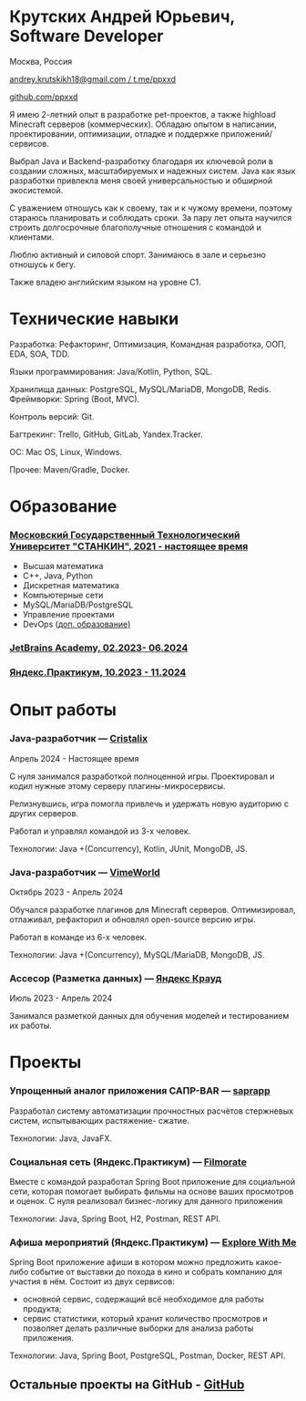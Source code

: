 # Крутских Андрей Юрьевич, Software Developer

Москва, Россия

[andrey.krutskikh18@gmail.com / ](mailto:andrey.krutskikh18@gmail.com)[t.me/ppxxd](https://t.me/ppxxd)

[github.com/ppxxd](https://github.com/ppxxd)

Я имею 2-летний опыт в разработке pet-проектов, а также highload Minecraft серверов (коммерческих).
Обладаю опытом в написании, проектировании, оптимизации, отладке и поддержке приложений/сервисов.

Выбрал Java и Backend-разработку благодаря их ключевой роли в создании сложных, масштабируемых и надежных систем. Java как язык разработки привлекла меня своей универсальностью и обширной экосистемой.

С уважением отношусь как к своему, так и к чужому времени, поэтому стараюсь планировать и соблюдать сроки. За пару лет опыта научился строить долгосрочные благополучные отношения с командой и клиентами.

Люблю активный и силовой спорт. Занимаюсь в зале и серьезно отношусь к бегу.

Также владею английским языком на уровне C1.

# Технические навыки

Разработка: Рефакторинг, Оптимизация, Командная разработка, ООП, EDA, SOA, TDD. 

Языки программирования: Java/Kotlin, Python, SQL.

Хранилища данных: PostgreSQL, MySQL/MariaDB, MongoDB, Redis. Фреймворки: Spring (Boot, MVC).

Контроль версий: Git.

Багтрекинг: Trello, GitHub, GitLab, Yandex.Tracker.

ОС: Mac OS, Linux, Windows.

Прочее: Maven/Gradle, Docker.

# Образование

### [Московский Государственный Технологический Университет "СТАНКИН", 2021 - настоящее время](https://stankin.ru/)

- Высшая математика 
- C++, Java, Python 
- Дискретная математика 
- Компьютерные сети 
- MySQL/MariaDB/PostgreSQL 
- Управление проектами
- DevOps ([доп. образование)](https://habr.com/ru/news/686592/)

### [JetBrains Academy, 02.2023- 06.2024](https://www.jetbrains.com/academy/)
### [Яндекс.Практикум, 10.2023 - 11.2024](https://practicum.yandex.ru/)

# Опыт работы

### Java-разработчик — [Cristalix](https://cristalix.gg/)

Апрель 2024 - Настоящее время

С нуля занимался разработкой полноценной игры. Проектировал и кодил нужные этому серверу плагины-микросервисы. 

Релизнувшись, игра помогла привлечь и удержать новую аудиторию с других серверов.

Работал и управлял командой из 3-х человек.

Технологии: Java +(Concurrency), Kotlin, JUnit, MongoDB, JS.

### Java-разработчик — [VimeWorld](https://vimeworld.com/)

Октябрь 2023 - Апрель 2024

Обучался разработке плагинов для Minecraft серверов. Оптимизировал, отлаживал, рефакторил и обновлял open-source версию игры.

Работал в команде из 6-х человек.

Технологии: Java +(Concurrency), MySQL/MariaDB, MongoDB, JS.

### Ассесор (Разметка данных) — [Яндекс Крауд](https://yandex.ru/project/remote-work/)

Июль 2023 - Апрель 2024

Занимался разметкой данных для обучения моделей и тестированием их работы.

# Проекты

### **Упрощенный аналог приложения САПР-BAR** — [saprapp ](https://github.com/ppxxd/saprapp)

Разработал систему автоматизации прочностных расчётов стержневых систем, испытывающих растяжение- сжатие.

Технологии: Java, JavaFX.

### **Социальная сеть (Яндекс.Практикум)** — [Filmorate](https://github.com/ppxxd/java-filmorate)

Вместе с командой разработал Spring Boot приложение для социальной сети, которая помогает выбирать фильмы на основе ваших просмотров и оценок. 
С нуля реализовал бизнес-логику для данного приложения

Технологии: Java, Spring Boot, H2, Postman, REST API.

### **Афиша мероприятий (Яндекс.Практикум)** — [Explore With Me](https://github.com/ppxxd/java-explore-with-me)

Spring Boot приложение афиши в котором можно предложить какое-либо событие от выставки до похода в кино и собрать компанию для участия в нём.
Состоит из двух сервисов:
- основной сервис, содержащий всё необходимое для работы продукта;
- сервис статистики, который хранит количество просмотров и позволяет делать различные выборки для анализа работы приложения.

Технологии: Java, Spring Boot, PostgreSQL, Postman, Docker, REST API.

## **Остальные проекты на GitHub** - [GitHub](https://github.com/ppxxd)
